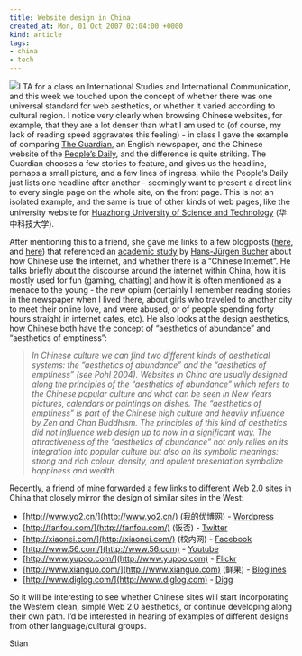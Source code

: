 ```yaml
---
title: Website design in China
created_at: Mon, 01 Oct 2007 02:04:00 +0000
kind: article
tags:
- china
- tech
---
```


![](http://www.thumbalizr.com/app/?src=/app/thumbs/1fc6a866b0f3bf8783dc0ee1df1be388.jpg&w=320)I
TA for a class on International Studies and International Communication,
and this week we touched upon the concept of whether there was one
universal standard for web aesthetics, or whether it varied according to
cultural region. I notice very clearly when browsing Chinese websites,
for example, that they are a lot denser than what I am used to (of
course, my lack of reading speed aggravates this feeling) - in class I
gave the example of comparing [The Guardian](http://www.guardian.co.uk),
an English newspaper, and the Chinese website of the [People’s
Daily](http://www.people.com.cn), and the difference is quite striking.
The Guardian chooses a few stories to feature, and gives us the
headline, perhaps a small picture, and a few lines of ingress, while the
People’s Daily just lists one headline after another - seemingly want to
present a direct link to every single page on the whole site, on the
front page. This is not an isolated example, and the same is true of
other kinds of web pages, like the university website for [Huazhong
University of Science and Technology](http://www.hust.edu.cn/)
(华中科技大学).

After mentioning this to a friend, she gave me links to a few blogposts
([here](http://www.churbuck.com/wordpress/?p=540), and
[here](http://www.virtual-china.org/2006/03/aesthetics_of_a.html)) that
referenced an [academic
study](www.medien.uni-trier.de/fileadmin/bilder/mitarbeiter/bucher_chinese_internet-final-version.pdf)
by [Hans-Jürgen
Bucher](http://medien.uni-trier.de/mitarbeiter/professoren/hans-juergen-bucher.html)
about how Chinese use the internet, and whether there is a “Chinese
Internet”. He talks briefly about the discourse around the internet
within China, how it is mostly used for fun (gaming, chatting) and how
it is often mentioned as a menace to the young - the new opium
(certainly I remember reading stories in the newspaper when I lived
there, about girls who traveled to another city to meet their online
love, and were abused, or of people spending forty hours straight in
internet cafes, etc). He also looks at the design aesthetics, how
Chinese both have the concept of “aesthetics of abundance” and
“aesthetics of emptiness”:

> *In Chinese culture we can find two different kinds of aesthetical
> systems: the “aesthetics of abundance” and the “aesthetics of
> emptiness” (see Pohl 2004). Websites in China are usually designed
> along the principles of the “aesthetics of abundance” which refers to
> the Chinese popular culture and what can be seen in New Years
> pictures, calendars or paintings on dishes. The “aesthetics of
> emptiness” is part of the Chinese high culture and heavily influence
> by Zen and Chan Buddhism. The principles of this kind of aesthetics
> did not influence web design up to now in a significant way. The
> attractiveness of the “aesthetics of abundance” not only relies on its
> integration into popular culture but also on its symbolic meanings:
> strong and rich colour, density, and opulent presentation symbolize
> happiness and wealth.*

Recently, a friend of mine forwarded a few links to different Web 2.0
sites in China that closely mirror the design of similar sites in the
West:

-   [http://www.yo2.cn/](http://www.yo2.cn/) (我的优博网) -
  [Wordpress](http://www.wordpress.com)
-   [http://fanfou.com/](http://fanfou.com/) (饭否) -
  [Twitter](http://twitter.com)
-   [http://xiaonei.com/](http://xiaonei.com/) (校内网) -
  [Facebook](http://facebook.com)
-   [http://www.56.com/](http://www.56.com) -
  [Youtube](http://www.youtube.com)
-   [http://www.yupoo.com/](http://www.yupoo.com) -
  [Flickr](http://flickr.com)
-   [http://www.xianguo.com/](http://www.xianguo.com) (鲜果) -
  [Bloglines](http://bloglines.com)
-   [http://www.diglog.com/](http://www.diglog.com) -
  [Digg](http://www.digg.com)

So it will be interesting to see whether Chinese sites will start
incorporating the Western clean, simple Web 2.0 aesthetics, or continue
developing along their own path. I’d be interested in hearing of
examples of different designs from other language/cultural groups.

Stian
